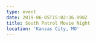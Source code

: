 ```yaml
---
type: event
date: 2019-06-05T15:02:36.990Z
title: South Patrol Movie Night
location: 'Kansas City, MO'
---
```


